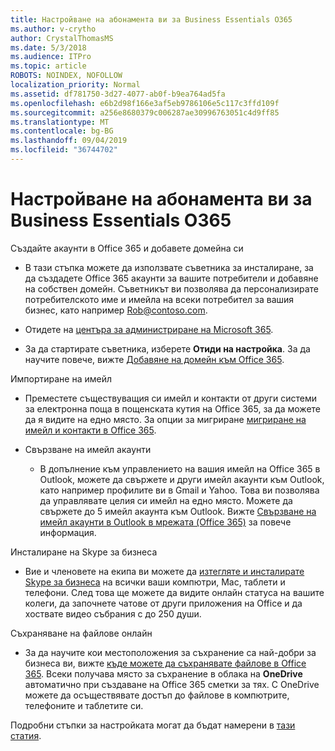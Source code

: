 ```yaml
---
title: Настройване на абонамента ви за Business Essentials O365
ms.author: v-crytho
author: CrystalThomasMS
ms.date: 5/3/2018
ms.audience: ITPro
ms.topic: article
ROBOTS: NOINDEX, NOFOLLOW
localization_priority: Normal
ms.assetid: df781750-3d27-4077-ab0f-b9ea764ad5fa
ms.openlocfilehash: e6b2d98f166e3af5eb9786106e5c117c3ffd109f
ms.sourcegitcommit: a256e8680379c006287ae30996763051c4d9ff85
ms.translationtype: MT
ms.contentlocale: bg-BG
ms.lasthandoff: 09/04/2019
ms.locfileid: "36744702"
---
```

# <a name="setting-up-your-o365-business-essentials-subscription"></a>Настройване на абонамента ви за Business Essentials O365

Създайте акаунти в Office 365 и добавете домейна си
  
- В тази стъпка можете да използвате съветника за инсталиране, за да създадете Office 365 акаунти за вашите потребители и добавяне на собствен домейн. Съветникът ви позволява да персонализирате потребителското име и имейла на всеки потребител за вашия бизнес, като например [Rob@contoso.com](mailto:rob@contoso.com).
    
- Отидете на [центъра за администриране на Microsoft 365](https://login.partner.microsoftonline.cn/).
    
- За да стартирате съветника, изберете **Отиди на настройка**. За да научите повече, вижте [Добавяне на домейн към Office 365](https://docs.microsoft.com/office365/admin/setup/add-domain).
    
Импортиране на имейл
  
- Преместете съществуващия си имейл и контакти от други системи за електронна поща в пощенската кутия на Office 365, за да можете да я видите на едно място. За опции за мигриране [мигриране на имейл и контакти в Office 365](https://docs.microsoft.com/office365/admin/setup/migrate-email-and-contacts-admin).
    
- Свързване на имейл акаунти
    
  - В допълнение към управлението на вашия имейл на Office 365 в Outlook, можете да свържете и други имейл акаунти към Outlook, като например профилите ви в Gmail и Yahoo. Това ви позволява да управлявате целия си имейл на едно място. Можете да свържете до 5 имейл акаунта към Outlook. Вижте [Свързване на имейл акаунти в Outlook в мрежата (Office 365)](https://support.office.com/Article/Connect-email-accounts-in-Outlook-on-the-web-Office-365-d7012ff0-924f-4f78-8aca-c3912d886c4d) за повече информация. 
    
Инсталиране на Skype за бизнеса
  
- Вие и членовете на екипа ви можете да [изтегляте и инсталирате Skype за бизнеса](https://support.office.com/Article/download-and-install-Skype-for-Business-8a0d4da8-9d58-44f9-9759-5c8f340cb3fb) на всички ваши компютри, Mac, таблети и телефони. След това ще можете да видите онлайн статуса на вашите колеги, да започнете чатове от други приложения на Office и да хоствате видео събрания с до 250 души. 
    
Съхраняване на файлове онлайн
  
- За да научите кои местоположения за съхранение са най-добри за бизнеса ви, вижте [къде можете да съхранявате файлове в Office 365](https://support.office.com/article/c7c20284-bc94-47f4-9728-d28e9daf0790.aspx). Всеки получава място за съхранение в облака на **OneDrive** автоматично при създаване на Office 365 сметки за тях. С OneDrive можете да осъществявате достъп до файлове в компютрите, телефоните и таблетите си. 
    
Подробни стъпки за настройката могат да бъдат намерени в [тази статия](https://docs.microsoft.com/office365/admin/setup/setup).
  


